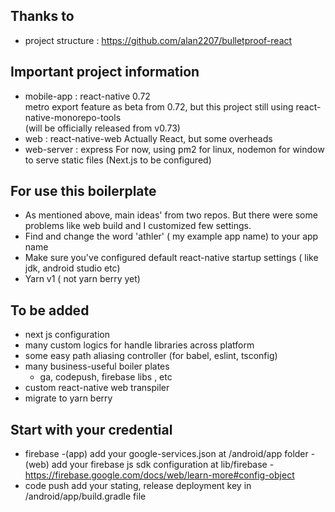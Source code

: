 ## Thanks to

- project structure : https://github.com/alan2207/bulletproof-react

## Important project information

- mobile-app : react-native 0.72  
  metro export feature as beta from 0.72, but this project still using react-native-monorepo-tools  
  (will be officially released from v0.73)
- web : react-native-web
  Actually React, but some overheads
- web-server : express
  For now, using pm2 for linux, nodemon for window to serve static files
  (Next.js to be configured)

## For use this boilerplate

- As mentioned above, main ideas' from two repos. But there were some problems like web build and I customized few settings.
- Find and change the word 'athler' ( my example app name) to your app name
- Make sure you've configured default react-native startup settings ( like jdk, android studio etc)
- Yarn v1 ( not yarn berry yet)

## To be added

- next js configuration
- many custom logics for handle libraries across platform
- some easy path aliasing controller (for babel, eslint, tsconfig)
- many business-useful boiler plates
  - ga, codepush, firebase libs , etc
- custom react-native web transpiler
- migrate to yarn berry

## Start with your credential

- firebase
  -(app) add your google-services.json at /android/app folder
  -(web) add your firebase js sdk configuration at lib/firebase - https://firebase.google.com/docs/web/learn-more#config-object
- code push
  add your stating, release deployment key in /android/app/build.gradle file
